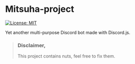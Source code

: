 # Mitsuha-project

[![License: MIT](https://img.shields.io/badge/License-MIT-yellow.svg)](https://opensource.org/licenses/MIT)

Yet another multi-purpose Discord bot made with Discord.js.

> ### Disclaimer, 
> This project contains nuts, feel free to fix them.
